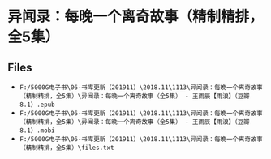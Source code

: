 # 异闻录：每晚一个离奇故事（精制精排，全5集）

## Files

- `F:/5000G电子书\06-书库更新（201911）\2018.11\1113\异闻录：每晚一个离奇故事（精制精排，全5集）\异闻录：每晚一个离奇故事（全5集） - 王雨辰【雨浪】（豆瓣8.1）.epub`
- `F:/5000G电子书\06-书库更新（201911）\2018.11\1113\异闻录：每晚一个离奇故事（精制精排，全5集）\异闻录：每晚一个离奇故事（全5集） - 王雨辰【雨浪】（豆瓣8.1）.mobi`
- `F:/5000G电子书\06-书库更新（201911）\2018.11\1113\异闻录：每晚一个离奇故事（精制精排，全5集）\files.txt`
